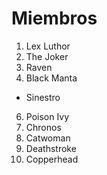 # Miembros

1. Lex Luthor
2. The Joker
3. Raven
4. Black Manta
* Sinestro
6. Poison Ivy
7. Chronos
8. Catwoman
9. Deathstroke
10. Copperhead
